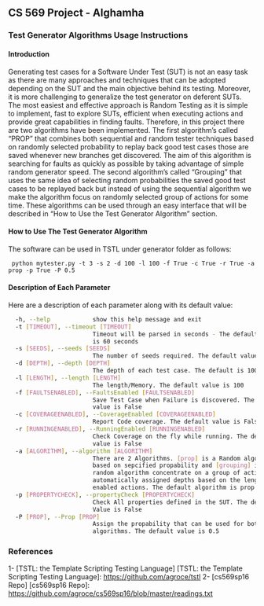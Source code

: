 

## CS 569 Project - Alghamha ##
### Test Generator Algorithms Usage Instructions ###


#### Introduction ####

Generating test cases for a Software Under Test (SUT) is not an easy task as there are many approaches and techniques that can be adopted depending on the SUT and the main objective behind its testing. Moreover, it is more challenging to generalize the test generator on deferent SUTs. The most easiest and effective approach is Random Testing as it is simple to implement, fast to explore SUTs, efficient when executing  actions and provide great capabilities in finding faults. Therefore, in this project there are two algorithms have been implemented. The first algorithm’s called “PROP” that combines both sequential and random tester techniques based on randomly selected probability to replay back good test cases those are saved whenever new branches get discovered. The aim of this algorithm is searching for faults as quickly as possible by taking advantage of simple random generator speed. The second algorithm’s called “Grouping” that uses the same idea of selecting random probabilities the saved good test cases to be replayed back but instead of using the sequential algorithm we make the algorithm focus on randomly selected group of actions for some time. These algorithms can be used through an easy interface that will be described in “How to Use the Test Generator Algorithm” section.

#### How to Use The Test Generator Algorithm ####

The software can be used in TSTL under generator folder as follows:

` python mytester.py -t 3 -s 2 -d 100 -l 100 -f True -c True -r True -a prop -p True -P 0.5`

#### Description of Each Parameter ####

Here are a description of each parameter along with its default value:

```bash
  -h, --help            show this help message and exit
  -t [TIMEOUT], --timeout [TIMEOUT]
                        Timeout will be parsed in seconds - The default value
                        is 60 seconds
  -s [SEEDS], --seeds [SEEDS]
                        The number of seeds required. The default value is 0
  -d [DEPTH], --depth [DEPTH]
                        The depth of each test case. The default is 100
  -l [LENGTH], --length [LENGTH]
                        The length/Memory. The default value is 100
  -f [FAULTSENABLED], --FaultsEnabled [FAULTSENABLED]
                        Save Test Case when Failure is discovered. The default
                        value is False
  -c [COVERAGEENABLED], --CoverageEnabled [COVERAGEENABLED]
                        Report Code coverage. The default value is False
  -r [RUNNINGENABLED], --RunningEnabled [RUNNINGENABLED]
                        Check Coverage on the fly while running. The default
                        value is False
  -a [ALGORITHM], --algorithm [ALGORITHM]
                        There are 2 Algorithms. [prop] is a Random algorithm
                        based on sepcified propability and [grouping] is
                        random algorithm concentrate on a group of actions for
                        automatically assigned depths based on the length of
                        enabled actions. The default algorithm is prop
  -p [PROPERTYCHECK], --propertyCheck [PROPERTYCHECK]
                        Check All properties defined in the SUT. The default
                        Value is False
  -P [PROP], --Prop [PROP]
                        Assign the propability that can be used for both
                        algorithms. The default value is 0.5
```


### References ###
 

1- [TSTL: the Template Scripting Testing Language]
[TSTL: the Template Scripting Testing Language]: https://github.com/agroce/tstl
2- [cs569sp16 Repo]
[cs569sp16 Repo]: https://github.com/agroce/cs569sp16/blob/master/readings.txt
